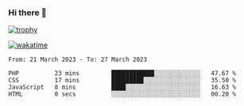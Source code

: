 ### Hi there 👋

[![trophy](https://github-profile-trophy.vercel.app/?username=cxnky&theme=dracula)](https://github.com/ryo-ma/github-profile-trophy)

[![wakatime](https://wakatime.com/badge/user/1c39c599-5497-41b9-a5be-2c4676e7fd23.svg)](https://wakatime.com/@1c39c599-5497-41b9-a5be-2c4676e7fd23)
<!--START_SECTION:waka-->

```text
From: 21 March 2023 - To: 27 March 2023

PHP          23 mins         ████████████░░░░░░░░░░░░░   47.67 %
CSS          17 mins         █████████░░░░░░░░░░░░░░░░   35.50 %
JavaScript   8 mins          ████░░░░░░░░░░░░░░░░░░░░░   16.63 %
HTML         0 secs          ░░░░░░░░░░░░░░░░░░░░░░░░░   00.20 %
```

<!--END_SECTION:waka-->
